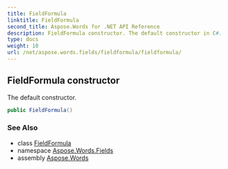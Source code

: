 ```yaml
---
title: FieldFormula
linktitle: FieldFormula
second_title: Aspose.Words for .NET API Reference
description: FieldFormula constructor. The default constructor in C#.
type: docs
weight: 10
url: /net/aspose.words.fields/fieldformula/fieldformula/
---
```

## FieldFormula constructor

The default constructor.

```csharp
public FieldFormula()
```

### See Also

* class [FieldFormula](../)
* namespace [Aspose.Words.Fields](../../fieldformula/)
* assembly [Aspose.Words](../../../)
